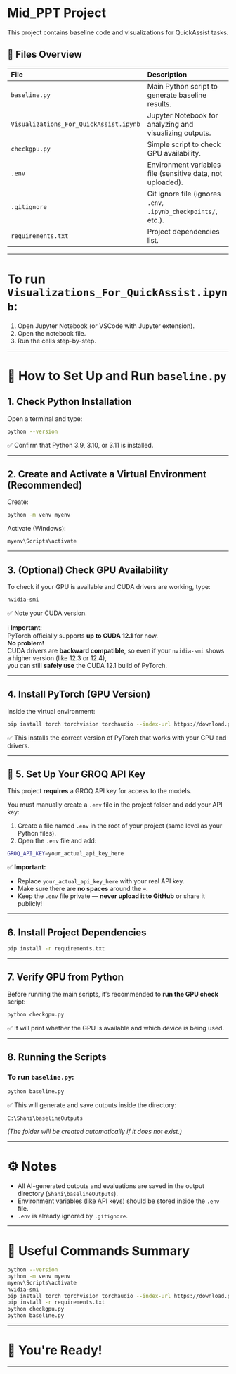 # Mid_PPT Project

This project contains baseline code and visualizations for QuickAssist tasks.

## 📂 Files Overview

| File | Description |
| :--- | :--- |
| `baseline.py` | Main Python script to generate baseline results. |
| `Visualizations_For_QuickAssist.ipynb` | Jupyter Notebook for analyzing and visualizing outputs. |
| `checkgpu.py` | Simple script to check GPU availability. |
| `.env` | Environment variables file (sensitive data, not uploaded). |
| `.gitignore` | Git ignore file (ignores `.env`, `.ipynb_checkpoints/`, etc.). |
| `requirements.txt` | Project dependencies list. |

---

# To run `Visualizations_For_QuickAssist.ipynb`:

1. Open Jupyter Notebook (or VSCode with Jupyter extension).
2. Open the notebook file.
3. Run the cells step-by-step.

---

# 🚀 How to Set Up and Run `baseline.py`

## 1. Check Python Installation

Open a terminal and type:

```bash
python --version
```

✅ Confirm that Python 3.9, 3.10, or 3.11 is installed.

---

## 2. Create and Activate a Virtual Environment (Recommended)

Create:

```bash
python -m venv myenv
```

Activate (Windows):

```bash
myenv\Scripts\activate
```

---

## 3. (Optional) Check GPU Availability

To check if your GPU is available and CUDA drivers are working, type:

```bash
nvidia-smi
```

✅ Note your CUDA version.

ℹ️ **Important**:  
PyTorch officially supports **up to CUDA 12.1** for now.  
**No problem!**  
CUDA drivers are **backward compatible**, so even if your `nvidia-smi` shows a higher version (like 12.3 or 12.4),  
you can still **safely use** the CUDA 12.1 build of PyTorch.

---

## 4. Install PyTorch (GPU Version)

Inside the virtual environment:

```bash
pip install torch torchvision torchaudio --index-url https://download.pytorch.org/whl/cu121
```

✅ This installs the correct version of PyTorch that works with your GPU and drivers.

---

## 🔑 5. Set Up Your GROQ API Key

This project **requires** a GROQ API key for access to the models.

You must manually create a `.env` file in the project folder and add your API key:

1. Create a file named `.env` in the root of your project (same level as your Python files).
2. Open the `.env` file and add:

```bash
GROQ_API_KEY=your_actual_api_key_here
```

✅ **Important:**
- Replace `your_actual_api_key_here` with your real API key.
- Make sure there are **no spaces** around the `=`.
- Keep the `.env` file private — **never upload it to GitHub** or share it publicly!

---

## 6. Install Project Dependencies

```bash
pip install -r requirements.txt
```

---

## 7. Verify GPU from Python

Before running the main scripts, it’s recommended to **run the GPU check** script:

```bash
python checkgpu.py
```

✅ It will print whether the GPU is available and which device is being used.

---

## 8. Running the Scripts

### To run `baseline.py`:

```bash
python baseline.py
```

✅ This will generate and save outputs inside the directory:

```
C:\Shani\baselineOutputs
```
*(The folder will be created automatically if it does not exist.)*

---


# ⚙️ Notes

- All AI-generated outputs and evaluations are saved in the output directory (`Shani\baselineOutputs`).
- Environment variables (like API keys) should be stored inside the `.env` file.
- `.env` is already ignored by `.gitignore`.

---

# 📜 Useful Commands Summary

```bash
python --version
python -m venv myenv
myenv\Scripts\activate
nvidia-smi
pip install torch torchvision torchaudio --index-url https://download.pytorch.org/whl/cu121
pip install -r requirements.txt
python checkgpu.py
python baseline.py
```

---

# 🌟 You're Ready!

---